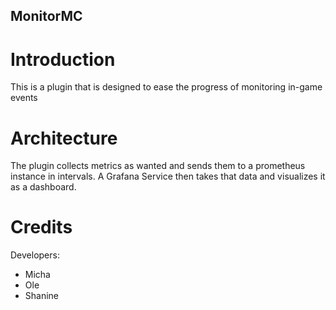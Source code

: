 ## MonitorMC

# Introduction

This is a plugin that is designed to ease the progress of monitoring in-game events

# Architecture

The plugin collects metrics as wanted and sends them to a prometheus instance in intervals.
A Grafana Service then takes that data and visualizes it as a dashboard.

# Credits

Developers:
- Micha
- Ole
- Shanine
